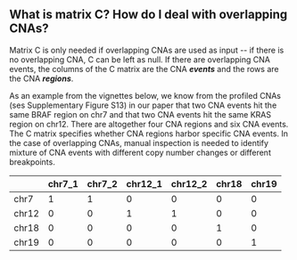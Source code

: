 ## What is matrix C? How do I deal with overlapping CNAs?

Matrix C is only needed if overlapping CNAs are used as input -- if there is no overlapping CNA, C can be left as null. If there are overlapping CNA events, the columns of the C matrix are the CNA ***events*** and the rows are the CNA ***regions***.
  
As an example from the vignettes below, we know from the profiled CNAs (ses Supplementary Figure S13) in our paper that two CNA events hit the same BRAF region on chr7 and that two CNA events hit the same KRAS region on chr12. There are altogether four CNA regions and six CNA events. The C matrix specifies whether CNA regions harbor specific CNA events. In the case of overlapping CNAs, manual inspection is needed to identify mixture of CNA events with different copy number changes or different breakpoints.
  
|            |     chr7_1 |    chr7_2 |     chr12_1 |    chr12_2 | chr18 | chr19 |
|------------|------------|-----------|-------------|------------|-------|-------|
|        chr7|       1    |      1    |       0     |       0    |   0   |   0   |
|       chr12|       0    |      0    |       1     |       1    |   0   |   0   |
|       chr18|       0    |      0    |       0     |       0    |   1   |   0   |
|       chr19|       0    |      0    |       0     |       0    |   0   |   1   |


